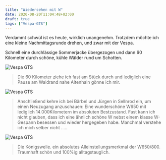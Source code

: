 ```yaml
---
title: "Wiedersehen mit W"
date: 2020-08-20T11:04:48+02:00
draft: true
tags: ["Vespa-GTS"]
---
```

Verdammt schwül ist es heute, wirklich unangenehm. Trotzdem möchte ich eine kleine Nachmittagsrunde drehen, und zwar mit der Vespa.

Schnell eine durchlässige Sommerjacke übergezogen und dann 60 Kilometer durch schöne, kühle Wälder rund um Schotten.

![Vespa GTS](../08-20-p01.jpg)
> Die 60 Kilometer ziehe ich fast am Stück durch und lediglich eine Pause am Waldrand nahe Altenhain gönne ich mir.

![Vespa GTS](../08-20-p02.jpg)
> Anschließend kehre ich bei Bärbel und Jürgen in Sellnrod ein, um einen Neuzugang anzuschauen: Eine wunderschöne W650 mit lediglich 14.000Kilometern im absoluten Bestzustand. Fast kann ich nicht glauben, dass ich eine ähnlich schöne W nebst einem klasse W-Gespann besessen und wieder hergegeben habe. Manchmal verstehe ich mich selber nicht .....

![Vespa GTS](../08-20-p03.jpg)
> Die Königswelle. ein absolutes Alleinstellungsmerkmal der W650/800. Traumhaft schön und 100%ig alltagstauglich.

